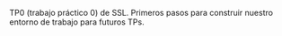 TP0 (trabajo práctico 0) de SSL. Primeros pasos para construir nuestro entorno de trabajo para futuros TPs. 
